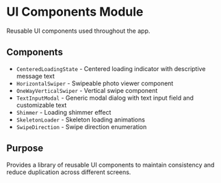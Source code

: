 # UI Components Module

Reusable UI components used throughout the app.

## Components
- `CenteredLoadingState` - Centered loading indicator with descriptive message text
- `HorizontalSwiper` - Swipeable photo viewer component
- `OneWayVerticalSwiper` - Vertical swipe component
- `TextInputModal` - Generic modal dialog with text input field and customizable text
- `Shimmer` - Loading shimmer effect
- `SkeletonLoader` - Skeleton loading animations
- `SwipeDirection` - Swipe direction enumeration

## Purpose
Provides a library of reusable UI components to maintain consistency and reduce duplication across different screens.